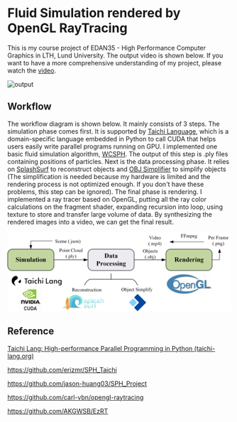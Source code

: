 # Fluid Simulation rendered by OpenGL RayTracing

This is my course project of EDAN35 - High Performance Computer Graphics in LTH, Lund University. The output video is shown below. If you want to have a more comprehensive understanding of my project, please watch the [video](https://youtu.be/Mn7XGw7X23k). 

![output](image/output.gif)

## Workflow

The workflow diagram is shown below. It mainly consists of 3 steps. The simulation phase comes first. It is supported by [Taichi Language](https://www.taichi-lang.org/), which is a domain-specific language embedded in Python to call CUDA that helps users easily write parallel programs running on GPU. I implemented one basic fluid simulation algorithm, [WCSPH](https://dl.acm.org/doi/10.5555/1272690.1272719). The output of this step is .ply files containing positions of particles. Next is the data processing phase. It relies on [SplashSurf](https://github.com/InteractiveComputerGraphics/splashsurf) to reconstruct objects and [OBJ Simplifier](https://simplify.nsdt.cloud/?) to simplify objects (The simplification is needed because my hardware is limited and the rendering process is not optimized enough. If you don't have these problems, this step can be ignored). The final phase is rendering. I implemented a ray tracer based on OpenGL, putting all the ray color calculations on the fragment shader, expanding recursion into loop, using texture to store and transfer large volume of data. By synthesizing the rendered images into a video, we can get the final result.

![workflow](image/workflow.png)

## Reference

[Taichi Lang: High-performance Parallel Programming in Python (taichi-lang.org)](https://www.taichi-lang.org/)

https://github.com/erizmr/SPH_Taichi

https://github.com/jason-huang03/SPH_Project

https://github.com/carl-vbn/opengl-raytracing

https://github.com/AKGWSB/EzRT